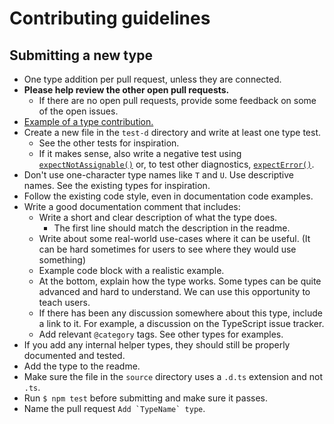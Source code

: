 # Contributing guidelines

## Submitting a new type

- One type addition per pull request, unless they are connected.
- **Please help review the other open pull requests.**
	- If there are no open pull requests, provide some feedback on some of the open issues.
- [Example of a type contribution.](https://github.com/sindresorhus/type-fest/commit/5374588a88ee643893784f66367bc26b8e6509ec)
- Create a new file in the `test-d` directory and write at least one type test.
	- See the other tests for inspiration.
	- If it makes sense, also write a negative test using [`expectNotAssignable()`](https://github.com/SamVerschueren/tsd#expectnotassignabletexpression-any) or, to test other diagnostics, [`expectError()`](https://github.com/SamVerschueren/tsd#expecterrort--anyexpression-t).
- Don't use one-character type names like `T` and `U`. Use descriptive names. See the existing types for inspiration.
- Follow the existing code style, even in documentation code examples.
- Write a good documentation comment that includes:
	- Write a short and clear description of what the type does.
		- The first line should match the description in the readme.
	- Write about some real-world use-cases where it can be useful. (It can be hard sometimes for users to see where they would use something)
	- Example code block with a realistic example.
	- At the bottom, explain how the type works. Some types can be quite advanced and hard to understand. We can use this opportunity to teach users.
	- If there has been any discussion somewhere about this type, include a link to it. For example, a discussion on the TypeScript issue tracker.
	- Add relevant `@category` tags. See other types for examples.
- If you add any internal helper types, they should still be properly documented and tested.
- Add the type to the readme.
- Make sure the file in the `source` directory uses a `.d.ts` extension and not `.ts`.
- Run `$ npm test` before submitting and make sure it passes.
- Name the pull request ```Add `TypeName` type```.
